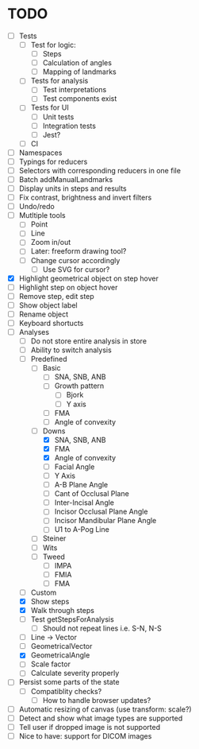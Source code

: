 TODO
=======
* [ ] Tests
  * [ ] Test for logic:
    * [ ] Steps
    * [ ] Calculation of angles
    * [ ] Mapping of landmarks
  * [ ] Tests for analysis
    * [ ] Test interpretations
    * [ ] Test components exist
  * [ ] Tests for UI
    * [ ] Unit tests
    * [ ] Integration tests
    * [ ] Jest?
  * [ ] CI
* [ ] Namespaces
* [ ] Typings for reducers
* [ ] Selectors with corresponding reducers in one file
* [ ] Batch addManualLandmarks
* [ ] Display units in steps and results
* [ ] Fix contrast, brightness and invert filters
* [ ] Undo/redo
* [ ] Mutltiple tools
  * [ ] Point
  * [ ] Line
  * [ ] Zoom in/out
  * [ ] Later: freeform drawing tool?
  * [ ] Change cursor accordingly
    * [ ] Use SVG for cursor?
* [x] Highlight geometrical object on step hover
* [ ] Highlight step on object hover
* [ ] Remove step, edit step
* [ ] Show object label
* [ ] Rename object
* [ ] Keyboard shortucts
* [ ] Analyses
  * [ ] Do not store entire analysis in store
  * [ ] Ability to switch analysis
  * [ ] Predefined
    * [ ] Basic
      * [ ] SNA, SNB, ANB
      * [ ] Growth pattern
        * [ ] Bjork
        * [ ] Y axis
      * [ ] FMA
      * [ ] Angle of convexity
    * [ ] Downs
      * [x] SNA, SNB, ANB
      * [x] FMA
      * [x] Angle of convexity
      * [ ] Facial Angle
      * [ ] Y Axis
      * [ ] A-B Plane Angle
      * [ ] Cant of Occlusal Plane
      * [ ] Inter-Incisal Angle
      * [ ] Incisor Occlusal Plane Angle
      * [ ] Incisor Mandibular Plane Angle
      * [ ] U1 to A-Pog Line
    * [ ] Steiner
    * [ ] Wits
    * [ ] Tweed
      * [ ] IMPA
      * [ ] FMIA
      * [ ] FMA
  * [ ] Custom
  * [x] Show steps
  * [x] Walk through steps
  * [ ] Test getStepsForAnalysis
    * [ ] Should not repeat lines i.e. S-N, N-S
  * [ ] Line -> Vector
  * [ ] GeometricalVector
  * [x] GeometricalAngle
  * [ ] Scale factor
  * [ ] Calculate severity properly
* [ ] Persist some parts of the state
  * [ ] Compatiblity checks?
    * [ ] How to handle browser updates? 
* [ ] Automatic resizing of canvas (use transform: scale?)
* [ ] Detect and show what image types are supported
* [ ] Tell user if dropped image is not supported
* [ ] Nice to have: support for DICOM images